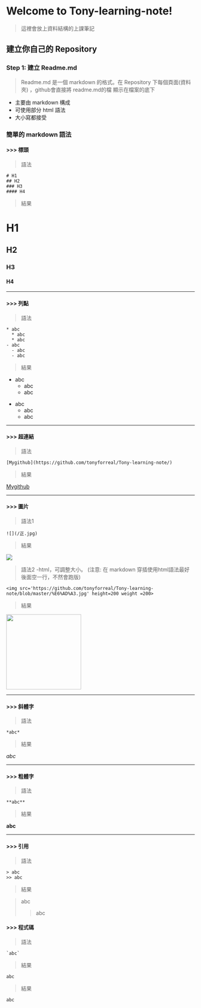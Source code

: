 # Welcome to Tony-learning-note!
> 這裡會放上資料結構的上課筆記



## 建立你自己的 Repository


### Step 1: 建立 Readme.md
> Readme.md 是一個 markdown 的格式。在 Repository 下每個頁面(資料夾) ，github會直接將 readme.md的檔 顯示在檔案的底下
* 主要由 markdown 構成
* 可使用部分 html 語法
* 大小寫都接受

### 簡單的  markdown 語法
#### >>> 標頭
> 語法
```  
# H1
## H2
### H3
#### H4
```
> 結果

# H1
## H2
### H3
#### H4

---

#### >>> 列點
> 語法
```  
* abc
  * abc
  * abc
- abc
  - abc
  - abc
```
> 結果

* abc
  * abc
  * abc
- abc
  - abc
  - abc
  
---

#### >>> 超連結
> 語法
```  
[Mygithub](https://github.com/tonyforreal/Tony-learning-note/)
```
> 結果

[Mygithub](https://github.com/tonyforreal/Tony-learning-note/)

---

#### >>> 圖片
> 語法1
```  
![](/正.jpg)
```
> 結果

![](/正.jpg)

> 語法2 -html，可調整大小。 (注意: 在 markdown 穿插使用html語法最好後面空一行，不然會跑版)
```  
<img src='https://github.com/tonyforreal/Tony-learning-note/blob/master/%E6%AD%A3.jpg' height=200 weight =200>
```
> 結果 

<img src='https://github.com/tonyforreal/Tony-learning-note/blob/master/%E6%AD%A3.jpg' height=200 weight =200>


---

#### >>> 斜體字
> 語法
```  
*abc*
```
> 結果

*abc*

---

#### >>> 粗體字
> 語法
```  
**abc**
```
> 結果

**abc**

---

#### >>> 引用
> 語法
```  
> abc
>> abc
```
> 結果

> abc
>> abc

#### >>> 程式碼
> 語法
```
`abc`
```
> 結果

`abc`

> 結果

```
abc
```

